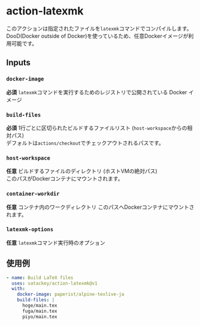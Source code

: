# action-latexmk

このアクションは指定されたファイルを`latexmk`コマンドでコンパイルします。
DooD(Docker outside of Docker)を使っているため、任意Dockerイメージが利用可能です。

## Inputs

### `docker-image`

**必須** `latexmk`コマンドを実行するためのレジストリで公開されている Docker イメージ

### `build-files`

**必須** 1行ごとに区切られたビルドするファイルリスト
(`host-workspace`からの相対パス)  
デフォルトは`actions/checkout`でチェックアウトされるパスです。

### `host-workspace`

**任意** ビルドするファイルのディレクトリ
(ホストVMの絶対パス)  
このパスがDockerコンテナにマウントされます。

### `container-workdir`

**任意** コンテナ内のワークディレクトリ
このパスへDockerコンテナにマウントされます。

### `latexmk-options`
**任意** `latexmk`コマンド実行時のオプション

## 使用例

```yaml
- name: Build LaTeX files
  uses: satackey/action-latexmk@v1
  with:
    docker-image: paperist/alpine-texlive-ja
    build-files: |
      hoge/main.tex
      fuga/main.tex
      piyo/main.tex
```
